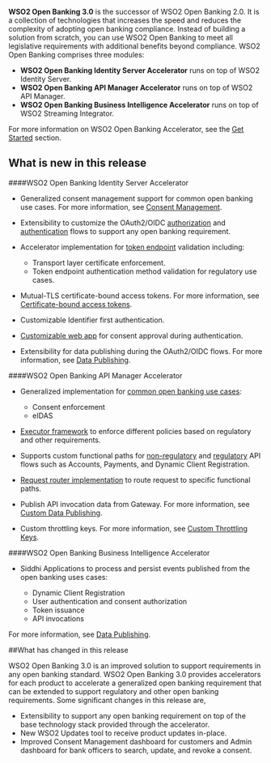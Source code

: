 **WSO2 Open Banking 3.0** is the successor of WSO2 Open Banking 2.0. It is a collection of technologies that increases the 
speed and reduces the complexity of adopting open banking compliance. Instead of building a solution from scratch, you 
can use WSO2 Open Banking to meet all legislative requirements with additional benefits beyond compliance. WSO2 Open Banking 
comprises three modules:

- **WSO2 Open Banking Identity Server Accelerator** runs on top of WSO2 Identity Server.
- **WSO2 Open Banking API Manager Accelerator** runs on top of WSO2 API Manager.
- **WSO2 Open Banking Business Intelligence Accelerator** runs on top of WSO2 Streaming Integrator.

For more information on WSO2 Open Banking Accelerator, see the [Get Started](open-banking.md) section.
## What is new in this release

####WSO2 Open Banking Identity Server Accelerator

- Generalized consent management support for common open banking use cases. For more information, see [Consent Management](../learn/consent-management.md).
- Extensibility to customize the OAuth2/OIDC [authorization](../develop/consent-management-authorize.md) and [authentication](../develop/jwt-access-tokens.md) 
flows to support any open banking requirement.
- Accelerator implementation for [token endpoint](../learn/token-authentication.md) validation including:

    - Transport layer certificate enforcement. 
    - Token endpoint authentication method validation for regulatory use cases.
    
- Mutual-TLS certificate-bound access tokens. For more information, see [Certificate-bound access tokens](https://ob.docs.wso2.com/en/latest/learn/token-authentication/#certificate-bound-access-tokens).
- Customizable Identifier first authentication.
- [Customizable web app](../develop/customize-consent-page.md) for consent approval during authentication. 
- Extensibility for data publishing during the OAuth2/OIDC flows. For more information, see [Data Publishing](../develop/authentication-flow-for-data-publishing.md).

####WSO2 Open Banking API Manager Accelerator

- Generalized implementation for [common open banking use cases](../learn/publish-an-api.md):

    - Consent enforcement
    - eIDAS
    
- [Executor framework](../develop/custom-gateway-executor.md) to enforce different policies based on regulatory and other requirements.
- Supports custom functional paths for [non-regulatory](../../develop/custom-request-router/#handling-non-regulatory-apis) and [regulatory](../develop/custom-gateway-executor.md) 
API flows such as Accounts, Payments, and 
Dynamic Client Registration.
- [Request router implementation](../develop/custom-request-router.md) to route request to specific functional paths.
- Publish API invocation data from Gateway. For more information, see [Custom Data Publishing](../develop/custom-data-publishing.md).
- Custom throttling keys. For more information, see [Custom Throttling Keys](../develop/custom-throttling-keys.md).

####WSO2 Open Banking Business Intelligence Accelerator

- Siddhi Applications to process and persist events published from the open banking uses cases:

    - Dynamic Client Registration
    - User authentication and consent authorization
    - Token issuance
    - API invocations
    
For more information, see [Data Publishing](../learn/data-publishing.md).

##What has changed in this release

WSO2 Open Banking 3.0 is an improved solution to support requirements in any open banking standard. WSO2 Open Banking 3.0 
provides accelerators for each product to accelerate a generalized open banking requirement that can be extended to support 
regulatory and other open banking requirements. Some significant changes in this release are,

- Extensibility to support any open banking requirement on top of the base technology stack provided through the accelerator.
- New WSO2 Updates tool to receive product updates in-place. 
- Improved Consent Management dashboard for customers and Admin dashboard for bank officers to search, update, and revoke 
a consent.
